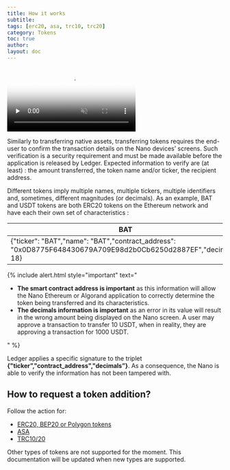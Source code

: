 ```yaml
---
title: How it works
subtitle:
tags: [erc20, asa, trc10, trc20]
category: Tokens
toc: true
author:
layout: doc
---
```


<div class="uk-text-center">
    <video controls muted preload='none' poster='/uploads//videos/covers/Tokens.png' ><source src="/uploads//videos/Tokens.mp4" type='video/mp4'></video><br>
</div>

Similarly to transferring native assets, transferring tokens requires the end-user to confirm the transaction details on the Nano devices’ screens. Such verification is a security requirement and must be made available before the application is released by Ledger. Expected information to verify are (at least) : the amount transferred, the token name and/or ticker, the recipient address.

Different tokens imply multiple names, multiple tickers, multiple identifiers and, sometimes, different magnitudes (or decimals). As an example, BAT and USDT tokens are both ERC20 tokens on the Ethereum network and have each their own set of characteristics :

|     BAT       |     USDT     |
|---------------|--------------|
|{"ticker": "BAT","name": "BAT","contract_address": "0x0D8775F648430679A709E98d2b0Cb6250d2887EF","decimals": 18}|{"ticker": "USDT","name": "Tether USDT","contract_address": "0xdAC17F958D2ee523a2206206994597C13D831ec7","decimals": 6}|

<!--  -->
{% include alert.html style="important" text="<ul><li><b>The smart contract address is important</b> as this information will allow the Nano Ethereum or Algorand application to correctly determine the token being transferred and its characteristics.</li><li><b>The decimals information is important</b> as an error in its value will result in the wrong amount being displayed on the Nano screen. A user may approve a transaction to transfer 10 USDT, when in reality, they are approving a transaction for 1000 USDT.</li></ul>" %}
<!--  -->

Ledger applies a specific signature to the triplet **{"ticker”,"contract_address","decimals”}**. As a consequence, the Nano is able to verify the information has not been tampered with.

## How to request a token addition?

Follow the action for:
- [ERC20, BEP20 or Polygon tokens](../erc20-bep20)
- [ASA](../asa) 
- [TRC10/20](../trc)

Other types of tokens are not supported for the moment. This documentation will be updated when new types are supported.

